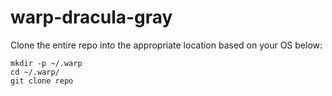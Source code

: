 # warp-dracula-gray
Clone the entire repo into the appropriate location based on your OS below:

```
mkdir -p ~/.warp
cd ~/.warp/
git clone repo
```